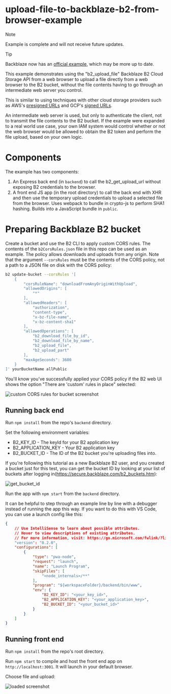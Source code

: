 # upload-file-to-backblaze-b2-from-browser-example

> [!NOTE]
> Example is complete and will not receive future updates.

> [!TIP]
> Backblaze now has an [official example](https://github.com/backblaze-b2-samples/b2-browser-upload), which may be more up to date.

This example demonstrates using the "b2_upload_file" Backblaze B2 Cloud Storage API from a web browser to upload a file directly from a web browser to the B2 bucket, without the file contents having to go through an intermediate web server you control.

This is similar to using techniques with other cloud storage providers such as AWS's [presigned URLs](https://docs.aws.amazon.com/AmazonS3/latest/dev/PresignedUrlUploadObject.html) and GCP's [signed URLs](https://cloud.google.com/storage/docs/access-control/signed-urls).

An intermediate web server is used, but only to authenticate the client, not to transmit the file contents to the B2 bucket. If the example were expanded to a real world use case, your own IAM system would control whether or not the web browser would be allowed to obtain the B2 token and perform the file upload, based on your own logic.

# Components

The example has two components:

1. An Express back end (in `backend`) to call the b2_get_upload_url without exposing B2 credentials to the browser.
2. A front end JS app (in the root directory) to call the back end with XHR and then use the temporary upload credentials to upload a selected file from the browser. Uses webpack to bundle in crypto-js to perform SHA1 hashing. Builds into a JavaScript bundle in `public`.

# Preparing Backblaze B2 bucket

Create a bucket and use the B2 CLI to apply custom CORS rules. The contents of the `b2CorsRules.json` file in this repo can be used as an example. The policy allows downloads and uploads from any origin. Note that the argument `--corsRules` must be the contents of the CORS policy, not a path to a JSON file on disk with the CORS policy:

```bash
b2 update-bucket --corsRules '[
    {
        "corsRuleName": "downloadFromAnyOriginWithUpload",
        "allowedOrigins": [
            "*"
        ],
        "allowedHeaders": [
            "authorization",
            "content-type",
            "x-bz-file-name",
            "x-bz-content-sha1"
        ],
        "allowedOperations": [
            "b2_download_file_by_id",
            "b2_download_file_by_name",
            "b2_upload_file",
            "b2_upload_part"
        ],
        "maxAgeSeconds": 3600
    }
]' yourBucketName allPublic
```

You'll know you've successfully applied your CORS policy if the B2 web UI shows the option "There are 'custom' rules in place" selected:

![custom CORS rules for bucket screenshot](https://user-images.githubusercontent.com/7719209/90899374-cdc39280-e395-11ea-8fd3-0e62e5893a2d.png)

## Running back end

Run `npm install` from the repo's `backend` directory.

Set the following environment variables:

* B2_KEY_ID - The keyId for your B2 application key
* B2_APPLICATION_KEY - Your B2 application key
* B2_BUCKET_ID - The ID of the B2 bucket you're uploading files into.

If you're following this tutorial as a new Backblaze B2 user, and you created a bucket just for this test, you can get the bucket ID by looking at your list of buckets after logging in(https://secure.backblaze.com/b2_buckets.htm):

![get_bucket_id](https://user-images.githubusercontent.com/7719209/163889482-f4ee4a48-b9d3-4b7c-a38a-324713d45ea0.png)

Run the app with `npm start` from the `backend` directory.

It can be helpful to step through an example line by line with a debugger instead of running the app this way. If you want to do this with VS Code, you can use a launch config like this:

```json
{
    // Use IntelliSense to learn about possible attributes.
    // Hover to view descriptions of existing attributes.
    // For more information, visit: https://go.microsoft.com/fwlink/?linkid=830387
    "version": "0.2.0",
    "configurations": [
        {
            "type": "pwa-node",
            "request": "launch",
            "name": "Launch Program",
            "skipFiles": [
                "<node_internals>/**"
            ],
            "program": "${workspaceFolder}/backend/bin/www",
            "env": {
                "B2_KEY_ID": "<your_key_id>",
                "B2_APPLICATION_KEY": "<your_application_key>",
                "B2_BUCKET_ID": "<your_bucket_id>"
            }
        }
    ]
}
```

## Running front end

Run `npm install` from the repo's root directory.

Run `npm start` to compile and host the front end app on `http://localhost:3001`. It will launch in your default browser.

Choose file and upload:

![loaded screenshot](https://i.imgur.com/hjbqAvW.png)
